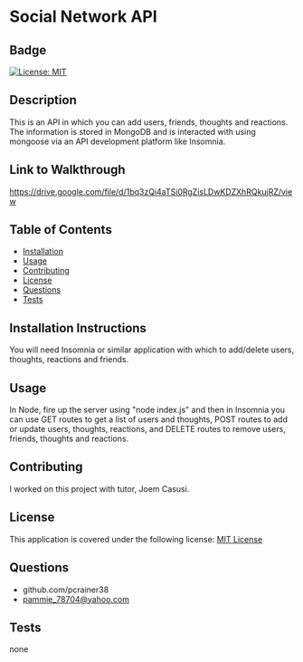 
  # Social Network API

  ## Badge
  [![License: MIT](https://img.shields.io/badge/License-MIT-yellow.svg)](https://opensource.org/licenses/MIT)

  ## Description 
  
  This is an API in which you can add users, friends, thoughts and reactions.  The information is stored in MongoDB and is interacted with using mongoose via an API development platform like Insomnia.

  ## Link to Walkthrough
  
  https://drive.google.com/file/d/1bq3zQi4aTSi0RgZisLDwKDZXhRQkujRZ/view

  ## Table of Contents 
  - [Installation](#installation) 
  - [Usage](#usage) 
  - [Contributing](#contributing) 
  - [License](#license) 
  - [Questions](#questions)
  - [Tests](#tests)

  ## Installation Instructions 
  
  You will need Insomnia or similar application with which to add/delete users, thoughts, reactions and friends.

  ## Usage 
 
  In Node, fire up the server using "node index.js" and then in Insomnia you can use GET routes to get a list of users and thoughts, POST routes to add or update users, thoughts, reactions, and DELETE routes to remove users, friends, thoughts and reactions.

  ## Contributing   
 
  I worked on this project with tutor,  Joem Casusi.
  
  ## License 
 
  This application is covered under the following license:
    [MIT License](https://opensource.org/licenses/)
  
  ## Questions
  
  - github.com/pcrainer38
  - pammie_78704@yahoo.com
  
   ## Tests 
  
   none
